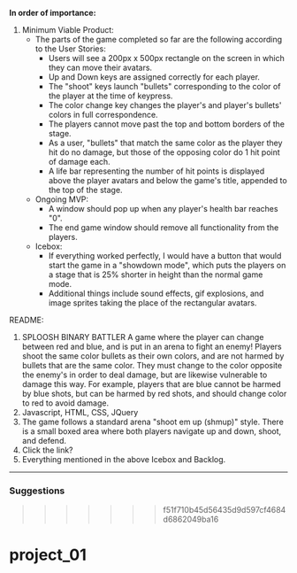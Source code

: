 **In order of importance:**

1. Minimum Viable Product:
    - The parts of the game completed so far are the following according to the User Stories:
        - Users will see a 200px x 500px rectangle on the screen in which they can move their avatars.
        - Up and Down keys are assigned correctly for each player.
        - The "shoot" keys launch "bullets" corresponding to the color of the player at the time of keypress.
        - The color change key changes the player's and player's bullets' colors in full correspondence.
        - The players cannot move past the top and bottom borders of the stage.
        - As a user, "bullets" that match the same color as the player they hit do no damage, but those of the opposing color do 1 hit point of damage each.
        - A life bar representing the number of hit points is displayed above the player avatars and below the game's title, appended to the top of the stage.
    - Ongoing MVP:
        - A window should pop up when any player's health bar reaches "0".
        - The end game window should remove all functionality from the players.
    - Icebox:
        - If everything worked perfectly, I would have a button that would start the game in a "showdown mode", which puts the players on a stage that is 25% shorter in height than the normal game mode.
        - Additional things include sound effects, gif explosions, and image sprites taking the place of the rectangular avatars.

README:
1. SPLOOSH BINARY BATTLER
    A game where the player can change between red and blue, and is put in an arena to fight an enemy! Players shoot the same color bullets as their own colors, and are not harmed by bullets that are the same color. They must change to the color opposite the enemy's in order to deal damage, but are likewise vulnerable to damage this way. For example, players that are blue cannot be harmed by blue shots, but can be harmed by red shots, and should change color to red to avoid damage.
2. Javascript, HTML, CSS, JQuery
3. The game follows a standard arena "shoot em up (shmup)" style. There is a small boxed area where both players navigate up and down, shoot, and defend.
4. Click the link?
5. Everything mentioned in the above Icebox and Backlog.

---

### Suggestions


>>>>>>> f51f710b45d56435d9d597cf4684d6862049ba16
# project_01
